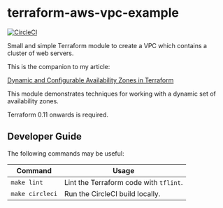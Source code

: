 # terraform-aws-vpc-example

[![CircleCI](https://circleci.com/gh/dwmkerr/terraform-aws-vpc-example.svg?style=shield)](https://circleci.com/gh/dwmkerr/terraform-aws-vpc-example)

Small and simple Terraform module to create a VPC which contains a cluster of web servers.

This is the companion to my article:

[Dynamic and Configurable Availability Zones in Terraform](https://www.dwmkerr.com/dynamic-and-configurable-availability-zones-in-terraform/)

This module demonstrates techniques for working with a dynamic set of availability zones.

Terraform 0.11 onwards is required.

## Developer Guide

The following commands may be useful:

| Command         | Usage                                  |
|-----------------|----------------------------------------|
| `make lint`     | Lint the Terraform code with `tflint`. |
| `make circleci` | Run the CircleCI build locally.        |
